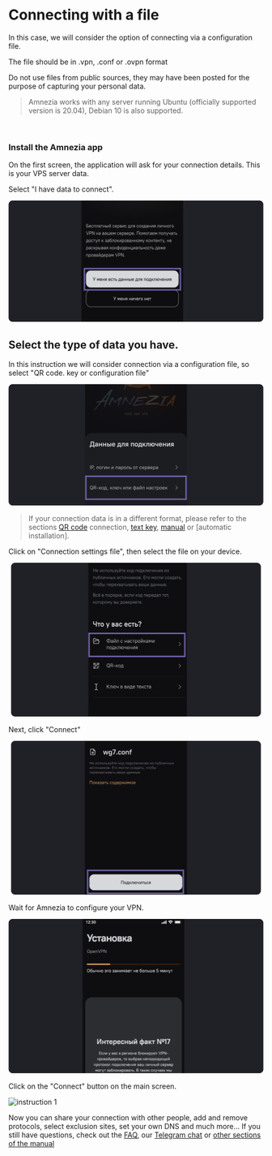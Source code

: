 # Connecting with a file


In this case, we will consider the option of connecting via a configuration file.

 The file should be in .vpn, .conf or .ovpn format 

Do not use files from public sources, they may have been posted for the purpose of capturing your personal data.

> Amnezia works with any server running Ubuntu (officially supported version is 20.04), Debian 10 is also supported.


&nbsp;

### Install the Amnezia app

On the first screen, the application will ask for your connection details. This is your VPS server data.

Select "I have data to connect".


![instruction 1](https://raw.githubusercontent.com/Aftershock669/amnezia-open-docs/master/docs/ru/instructions/04_file-connection/img/fc_ru_1.png)


## Select the type of data you have. 

In this instruction we will consider connection via a configuration file, so select "QR code. key or configuration file"


![instruction 1](https://raw.githubusercontent.com/Aftershock669/amnezia-open-docs/master/docs/ru/instructions/04_file-connection/img/fc_ru_2.png)

>If your connection data is in a different format, please refer to the sections [QR code] connection, [text key], [manual] or [automatic installation].

Click on "Connection settings file", then select the file on your device.

![instruction 1](https://raw.githubusercontent.com/Aftershock669/amnezia-open-docs/master/docs/ru/instructions/04_file-connection/img/fc_ru_3.png)


Next, click "Connect"

![instruction 1](https://raw.githubusercontent.com/Aftershock669/amnezia-open-docs/master/docs/ru/instructions/04_file-connection/img/fc_ru_4.png)

Wait for Amnezia to configure your VPN.

![instruction 1](https://raw.githubusercontent.com/Aftershock669/amnezia-open-docs/master/docs/ru/instructions/04_file-connection/img/fc_ru_5.png)

Click on the "Connect" button on the main screen.


![instruction 1](https://raw.githubusercontent.com/Aftershock669/amnezia-open-docs/master/docs/ru/instructions/04_file-connection/img/fc_ru_6.pn)


Now you can share your connection with other people, add and remove protocols, select exclusion sites, set your own DNS and much more... 
If you still have questions, check out the [FAQ], our [Telegram chat] or [other sections of the manual]


[amnezia-site-ext-link]: https://amnezia-web-nx1r.vercel.app
[QR code]: /about
[text key]: /about
[manual]: /about 
[FAQ]: /about 
[Telegram chat]: /about 
[other sections of the manual]: /about


